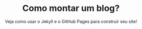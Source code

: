 ---
layout: post
tag: pesquisa

title: Como montar um blog?
data: 03 Out, 2020
subtitle: Veja como usar o Jekyll e o GitHub Pages para construir seu site!
thumbnail: assets/img/post-blog.jpg

text: <p align="justify">Como parte do projeto de divulgação do PET-Informática, a criação do novo site também é um trabalho que envolve os integrantes do grupo, pois trabalha diversas ferramentas essenciais em diferentes profissões na área de tecnologia.</p>

      <p align="justify">O projeto, que é atualizado constantemente, é hospedado pelo GitHub Pages, uma plataforma conhecida por permitir a montagem gratuita da página de um repositório público do GitHub. O código do site foi modificado com base no template disponibilizado por <a href="https://github.com/raviriley/agency-jekyll-theme" target="_blank"><b>raviriley</b></a>, ou seja, parte do objetivo deste projeto é a conexão e o compartilhamento de informações entre usuários da plataforma GitHub, que é o principal ambiente em que se encontram os novos trabalhos do PET-Inf.</p>
      
      <p align="justify">Principais ferramentas/linguagens usadas na construção do site:</p>
      
      <ul align="left">

          <li>GitHub</li>

          <li>GitHub Pages</li>

          <li>Jekyll</li>

          <li>Markdown</li>

          <li>HTML</li>

          <li>CSS</li>

      </ul>

      <p align="right">Última atualização&#58 13/08/2020</p>
      
      <p align="center">Integrantes do PET-Inf no projeto:</p>

people:
      - name: "Jessé Rodrigues"
        role: "<b>Engenharia de Computação</b> <br> Ingresso: 07/2020"
        image: assets/img/team/JesseR.jpg
        social:
          - url: https://github.com/JesseSRodrigues
            icon: fab fa-github
          - url: https://www.linkedin.com/in/jessé-rodrigues-8522031b4
            icon: fab fa-linkedin-in
      - name: "Pedro Machado"
        role: "<b>Ciência da Computação</b> <br> Ingresso: 09/2020"
        image: assets/img/team/PedroM.jpg
        social:
          - url: https://github.com/Pedro30Machado
            icon: fab fa-github
          - url: https://www.linkedin.com/in/pedro-machado-3a74741b7
            icon: fab fa-linkedin-in
      - name: "Waldyr Schneider"
        role: "<b>Ciência da Computação</b> <br> Ingresso: 04/2020"
        image: assets/img/team/WaldyrS.jpeg
        social:
          - url: https://github.com/WaldyrSchneider
            icon: fab fa-github
          - url: https://www.linkedin.com/in/waldyr-schneider/
            icon: fab fa-linkedin-in

---